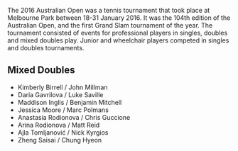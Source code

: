 The 2016 Australian Open was a tennis tournament that took place at Melbourne Park between 18-31 January 2016. It was the 104th edition of the Australian Open, and the first Grand Slam tournament of the year. The tournament consisted of events for professional players in singles, doubles and mixed doubles play. Junior and wheelchair players competed in singles and doubles tournaments.


## Mixed Doubles

- Kimberly Birrell / John Millman
- Daria Gavrilova / Luke Saville
- Maddison Inglis / Benjamin Mitchell
- Jessica Moore / Marc Polmans
- Anastasia Rodionova / Chris Guccione
- Arina Rodionova / Matt Reid
- Ajla Tomljanović / Nick Kyrgios
- Zheng Saisai / Chung Hyeon
